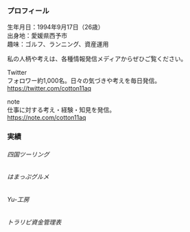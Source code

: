 ### プロフィール

生年月日：1994年9月17日（26歳）  
出身地：愛媛県西予市  
趣味：ゴルフ、ランニング、資産運用

私の人柄や考えは、各種情報発信メディアからぜひご覧ください。  

Twitter  
フォロワー約1,000名。日々の気づきや考えを毎日発信。  
<https://twitter.com/cotton11aq>

note  
仕事に対する考え・経験・知見を発信。  
<https://note.com/cotton11aq>


### 実績

###### 四国ツーリング  

###### はまっぷグルメ  

###### Yu-工房  

###### トラリピ資金管理表
